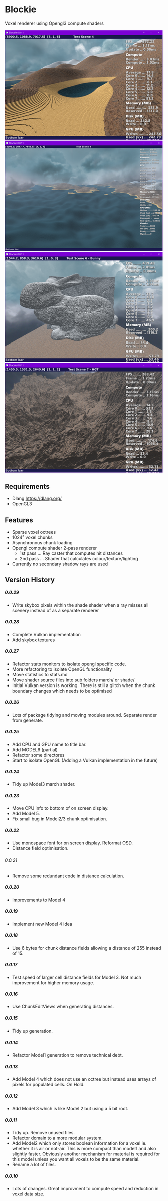 # Blockie

Voxel renderer using Opengl3 compute shaders

![Scene4](screenshots/scene4.png)
![Scene4c](screenshots/scene4c.png)
![Scene6](screenshots/scene6.png)
![Scene7](screenshots/scene7.png)

## Requirements
- Dlang https://dlang.org/
- OpenGL3

## Features
- Sparse voxel octrees
- 1024³ voxel chunks
- Asynchronous chunk loading
- Opengl compute shader 2-pass renderer
    - 1st pass ... Ray caster that computes hit distances
    - 2nd pass ... Shader that calculates colour/texture/lighting
- Currently no secondary shadow rays are used

## Version History

##### 0.0.29
 - Write skybox pixels within the shade shader when a ray misses all scenery instead of as a separate renderer

##### 0.0.28
 - Complete Vulkan implementation
 - Add skybox textures

##### 0.0.27
- Refactor stats monitors to isolate opengl specific code.
- More refactoring to isolate OpenGL functionality
- Move statistics to stats.md
- Move shader source files into sub folders march/ or shade/
- Initial Vulkan version is working. There is still a glitch when the chunk boundary changes which
  needs to be optimised

##### 0.0.26
- Lots of package tidying and moving modules around. Separate render from generate.

##### 0.0.25
- Add CPU and GPU name to title bar.
- Add MODEL6 (partial)
- Refactor some directores
- Start to isolate OpenGL (Adding a Vulkan implementation in the future)

##### 0.0.24
- Tidy up Model3 march shader.

##### 0.0.23
- Move CPU info to bottom of on screen display.
- Add Model 5.
- Fix small bug in Model2/3 chunk optimisation.

##### 0.0.22
- Use monospace font for on screen display. Reformat OSD.
- Distance field optimisation.

###### 0.0.21
- Remove some redundant code in distance calculation.

##### 0.0.20
- Improvements to Model 4

##### 0.0.19
- Implement new Model 4 idea

##### 0.0.18
- Use 6 bytes for chunk distance fields allowing a distance of 255 instead of 15.

##### 0.0.17
- Test speed of larger cell distance fields for Model 3. Not much improvement for higher memory usage.

##### 0.0.16
- Use ChunkEditViews when generating distances.

##### 0.0.15
- Tidy up generation.

##### 0.0.14
- Refactor Model1 generation to remove technical debt.

##### 0.0.13
- Add Model 4 which does not use an octree but instead uses arrays of pixels for populated cells. On Hold.

##### 0.0.12
- Add Model 3 which is like Model 2 but using a 5 bit root.

##### 0.0.11
- Tidy up. Remove unused files.
- Refactor domain to a more modular system.
- Add Model2 which only stores boolean information for a voxel ie. whether it
is air or not-air. This is more compact than model1 and also slightly faster.
Obviously another mechanism for material is required for this model unless
you want all voxels to be the same material.
- Rename a lot of files.

##### 0.0.10
- Lots of changes. Great improvment to compute speed and reduction in voxel data size.


